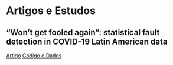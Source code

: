 # Artigos e Estudos

## “Won’t get fooled again”: statistical fault detection in COVID-19 Latin American data
[Artigo](https://globalizationandhealth.biomedcentral.com/articles/10.1186/s12992-022-00899-1)
[Código e Dados](https://github.com/hugoavmedeiros/artigos_e_estudos/tree/main/covid19_latin_america/versao_final)
